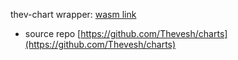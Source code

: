 thev-chart wrapper: [wasm link](https://marimo.app/?slug=x2l3we&mode=read&show-code=false)
 - source repo [https://github.com/Thevesh/charts](https://github.com/Thevesh/charts)
